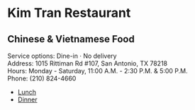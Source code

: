 <link rel="stylesheet" href="assets/css/style.css">

# Kim Tran Restaurant

## Chinese & Vietnamese Food

Service options: Dine-in · No delivery \
Address: 1015 Rittiman Rd #107, San Antonio, TX 78218 \
Hours: Monday - Saturday, 11:00 A.M. - 2:30 P.M. & 5:00 P.M.\
Phone: (210) 824-4660

- [Lunch](https://docs.google.com/document/d/1czrTFOkdAuOBfSwff8N-78SP9IhPSjp9/edit?usp=sharing&ouid=108607938414310148459&rtpof=true&sd=true)
- [Dinner](./dinner)
